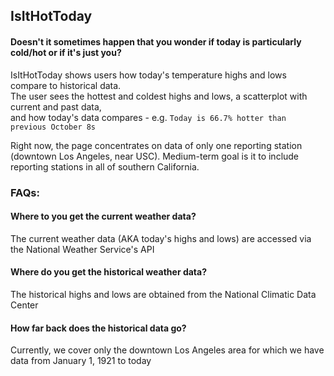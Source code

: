 ## IsItHotToday

#### Doesn't it sometimes happen that you wonder if today is particularly cold/hot or if it's just you?

IsItHotToday shows users how today's temperature highs and lows compare to historical data.  
The user sees the hottest and coldest highs and lows, a scatterplot with current and past data,  
and how today's data compares - e.g. `Today is 66.7% hotter than previous October 8s`

Right now, the page concentrates on data of only one reporting station (downtown Los Angeles, near USC). 
Medium-term goal is it to include reporting stations in all of southern California. 

### FAQs:
#### Where to you get the current weather data?  
The current weather data (AKA today's highs and lows) are accessed via the National Weather Service's API
#### Where do you get the historical weather data?
The historical highs and lows are obtained from the National Climatic Data Center
#### How far back does the historical data go?
Currently, we cover only the downtown Los Angeles area for which we have data from January 1, 1921 to today

